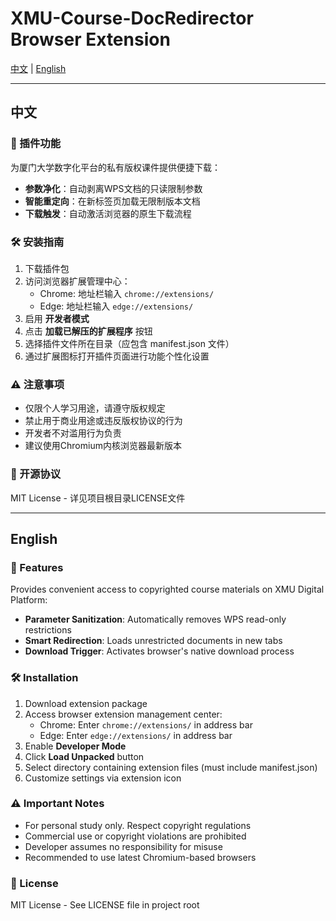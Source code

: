 # XMU-Course-DocRedirector Browser Extension

[中文](#中文) | [English](#english)

---

## 中文

### 🌟 插件功能

为厦门大学数字化平台的私有版权课件提供便捷下载：

- **参数净化**：自动剥离WPS文档的只读限制参数
- **智能重定向**：在新标签页加载无限制版本文档
- **下载触发**：自动激活浏览器的原生下载流程

### 🛠️ 安装指南

1. 下载插件包
2. 访问浏览器扩展管理中心：
   - Chrome: 地址栏输入 `chrome://extensions/`
   - Edge: 地址栏输入 `edge://extensions/`
3. 启用 **开发者模式**
4. 点击 **加载已解压的扩展程序** 按钮
5. 选择插件文件所在目录（应包含 manifest.json 文件）
6. 通过扩展图标打开插件页面进行功能个性化设置

### ⚠️ 注意事项

- 仅限个人学习用途，请遵守版权规定
- 禁止用于商业用途或违反版权协议的行为
- 开发者不对滥用行为负责
- 建议使用Chromium内核浏览器最新版本

### 📜 开源协议

MIT License - 详见项目根目录LICENSE文件

---

## English

### 🌟 Features

Provides convenient access to copyrighted course materials on XMU Digital Platform:

- **Parameter Sanitization**: Automatically removes WPS read-only restrictions
- **Smart Redirection**: Loads unrestricted documents in new tabs
- **Download Trigger**: Activates browser's native download process

### 🛠️ Installation

1. Download extension package
2. Access browser extension management center:
   - Chrome: Enter `chrome://extensions/` in address bar
   - Edge: Enter `edge://extensions/` in address bar
3. Enable **Developer Mode**
4. Click **Load Unpacked** button
5. Select directory containing extension files (must include manifest.json)
6. Customize settings via extension icon

### ⚠️ Important Notes

- For personal study only. Respect copyright regulations
- Commercial use or copyright violations are prohibited
- Developer assumes no responsibility for misuse
- Recommended to use latest Chromium-based browsers

### 📜 License

MIT License - See LICENSE file in project root
